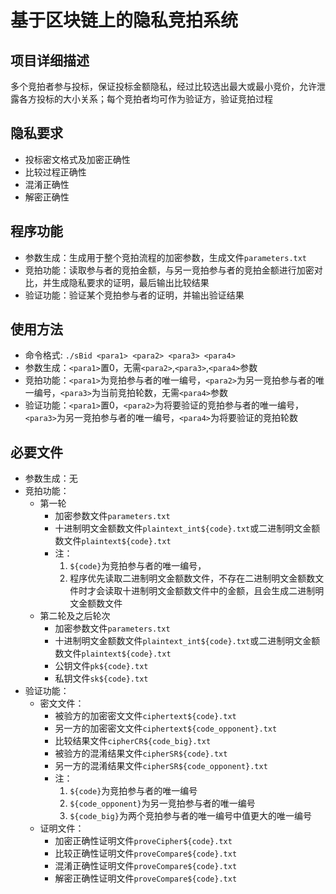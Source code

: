 # 基于区块链上的隐私竞拍系统

## 项目详细描述
多个竞拍者参与投标，保证投标金额隐私，经过比较选出最大或最小竞价，允许泄露各方投标的大小关系；每个竞拍者均可作为验证方，验证竞拍过程

## 隐私要求
* 投标密文格式及加密正确性
* 比较过程正确性
* 混淆正确性
* 解密正确性

## 程序功能
* 参数生成：生成用于整个竞拍流程的加密参数，生成文件`parameters.txt`
* 竞拍功能：读取参与者的竞拍金额，与另一竞拍参与者的竞拍金额进行加密对比，并生成隐私要求的证明，最后输出比较结果
* 验证功能：验证某个竞拍参与者的证明，并输出验证结果

## 使用方法
* 命令格式: `./sBid <para1> <para2> <para3> <para4>`
* 参数生成：`<para1>`置0，无需`<para2>`,`<para3>`,`<para4>`参数
* 竞拍功能：`<para1>`为竞拍参与者的唯一编号，`<para2>`为另一竞拍参与者的唯一编号，`<para3>`为当前竞拍轮数，无需`<para4>`参数
* 验证功能：`<para1>`置0，`<para2>`为将要验证的竞拍参与者的唯一编号，`<para3>`为另一竞拍参与者的唯一编号，`<para4>`为将要验证的竞拍轮数

## 必要文件
* 参数生成：无
* 竞拍功能：
    * 第一轮
        * 加密参数文件`parameters.txt`
        * 十进制明文金额数文件`plaintext_int${code}.txt`或二进制明文金额数文件`plaintext${code}.txt`
        * 注：
            1. `${code}`为竞拍参与者的唯一编号，
            2. 程序优先读取二进制明文金额数文件，不存在二进制明文金额数文件时才会读取十进制明文金额数文件中的金额，且会生成二进制明文金额数文件
    * 第二轮及之后轮次
        * 加密参数文件`parameters.txt`
        * 十进制明文金额数文件`plaintext_int${code}.txt`或二进制明文金额数文件`plaintext${code}.txt`
        * 公钥文件`pk${code}.txt`
        * 私钥文件`sk${code}.txt`
* 验证功能：
    * 密文文件：
        * 被验方的加密密文文件`ciphertext${code}.txt`
        * 另一方的加密密文文件`ciphertext${code_opponent}.txt`
        * 比较结果文件`cipherCR${code_big}.txt`
        * 被验方的混淆结果文件`cipherSR${code}.txt`
        * 另一方的混淆结果文件`cipherSR${code_opponent}.txt`
        * 注：
            1. `${code}`为竞拍参与者的唯一编号
            2. `${code_opponent}`为另一竞拍参与者的唯一编号
            3. `${code_big}`为两个竞拍参与者的唯一编号中值更大的唯一编号
    * 证明文件：
        * 加密正确性证明文件`proveCipher${code}.txt`
        * 比较正确性证明文件`proveCompare${code}.txt`
        * 混淆正确性证明文件`proveCompare${code}.txt`
        * 解密正确性证明文件`proveCompare${code}.txt`